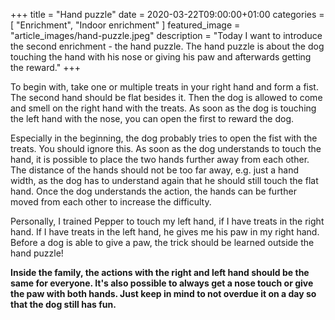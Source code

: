 +++
title =  "Hand puzzle"
date = 2020-03-22T09:00:00+01:00
categories = [
    "Enrichment",
    "Indoor enrichment"
]
featured_image = "article_images/hand-puzzle.jpeg"
description = "Today I want to introduce the second enrichment - the hand puzzle. The hand puzzle is about the dog touching the hand with his nose or giving his paw and afterwards getting the reward."
+++

To begin with, take one or multiple treats in your right hand and form a fist. The second hand should be flat besides it. Then the dog is allowed to come and smell on the right hand with the treats. As soon as the dog is touching the left hand with the nose, you can open the first to reward the dog.

Especially in the beginning, the dog probably tries to open the fist with the treats. You should ignore this.
As soon as the dog understands to touch the hand, it is possible to place the two hands further away from each other. The distance of the hands should not be too far away, e.g. just a hand width, as the dog has to understand again that he should still touch the flat hand. Once the dog understands the action, the hands can be further moved from each other to increase the difficulty.

Personally, I trained Pepper to touch my left hand, if I have treats in the right hand. If I have treats in the left hand, he gives me his paw in my right hand. Before a dog is able to give a paw, the trick should be learned outside the hand puzzle!

**Inside the family, the actions with the right and left hand should be the same for everyone. It's also possible to always get a nose touch or give the paw with both hands. Just keep in mind to not overdue it on a day so that the dog still has fun.**
